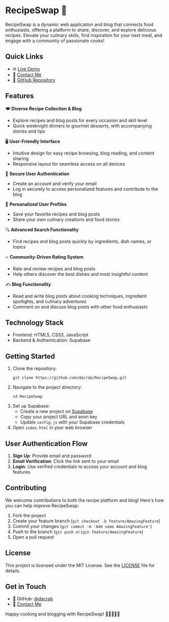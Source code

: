 # RecipeSwap 🍳

RecipeSwap is a dynamic web application and blog that connects food enthusiasts, offering a platform to share, discover, and explore delicious recipes. Elevate your culinary skills, find inspiration for your next meal, and engage with a community of passionate cooks!

## Quick Links

- 🌐 [Live Demo](https://recipe-swap.netlify.app/)
- 📧 [Contact Me](mailto:vkaouras@proton.me)
- 🐙 [GitHub Repository](https://github.com/dacrab/RecipeSwap)

## Features

🍽️ **Diverse Recipe Collection & Blog**
  - Explore recipes and blog posts for every occasion and skill level
  - Quick weeknight dinners to gourmet desserts, with accompanying stories and tips

🖥️ **User-Friendly Interface**
  - Intuitive design for easy recipe browsing, blog reading, and content sharing
  - Responsive layout for seamless access on all devices

🔐 **Secure User Authentication**
  - Create an account and verify your email
  - Log in securely to access personalized features and contribute to the blog

👤 **Personalized User Profiles**
  - Save your favorite recipes and blog posts
  - Share your own culinary creations and food stories

🔍 **Advanced Search Functionality**
  - Find recipes and blog posts quickly by ingredients, dish names, or topics

⭐ **Community-Driven Rating System**
  - Rate and review recipes and blog posts
  - Help others discover the best dishes and most insightful content

✍️ **Blog Functionality**
  - Read and write blog posts about cooking techniques, ingredient spotlights, and culinary adventures
  - Comment on and discuss blog posts with other food enthusiasts

## Technology Stack

- Frontend: HTML5, CSS3, JavaScript
- Backend & Authentication: Supabase

## Getting Started

1. Clone the repository:
   ```
   git clone https://github.com/dacrab/RecipeSwap.git
   ```
2. Navigate to the project directory:
   ```
   cd RecipeSwap
   ```
3. Set up Supabase:
   - Create a new project on [Supabase](https://supabase.com/)
   - Copy your project URL and anon key
   - Update `config.js` with your Supabase credentials
4. Open `index.html` in your web browser

## User Authentication Flow

1. **Sign Up**: Provide email and password
2. **Email Verification**: Click the link sent to your email
3. **Login**: Use verified credentials to access your account and blog features

## Contributing

We welcome contributions to both the recipe platform and blog! Here's how you can help improve RecipeSwap:

1. Fork the project
2. Create your feature branch (`git checkout -b feature/AmazingFeature`)
3. Commit your changes (`git commit -m 'Add some AmazingFeature'`)
4. Push to the branch (`git push origin feature/AmazingFeature`)
5. Open a pull request

## License

This project is licensed under the MIT License. See the [LICENSE](LICENSE) file for details.

## Get in Touch

- 🐙 GitHub: [@dacrab](https://github.com/dacrab)
- 📧 [Contact Me](mailto:vkaouras@proton.me)

Happy cooking and blogging with RecipeSwap! 👨‍🍳👩‍🍳📝